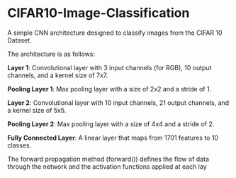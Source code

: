 # CIFAR10-Image-Classification

A simple CNN architecture designed to classify images from the CIFAR 10 Dataset. 

The architecture is as follows:

**Layer 1**: Convolutional layer with 3 input channels (for RGB), 10 output channels, and a kernel size of 7x7.

**Pooling Layer 1**: Max pooling layer with a size of 2x2 and a stride of 1.

**Layer 2**: Convolutional layer with 10 input channels, 21 output channels, and a kernel size of 5x5.

**Pooling Layer 2**: Max pooling layer with a size of 4x4 and a stride of 2.

**Fully Connected Layer**: A linear layer that maps from 1701 features to 10 classes.

The forward propagation method (forward()) defines the flow of data through the network and the activation functions applied at each lay
